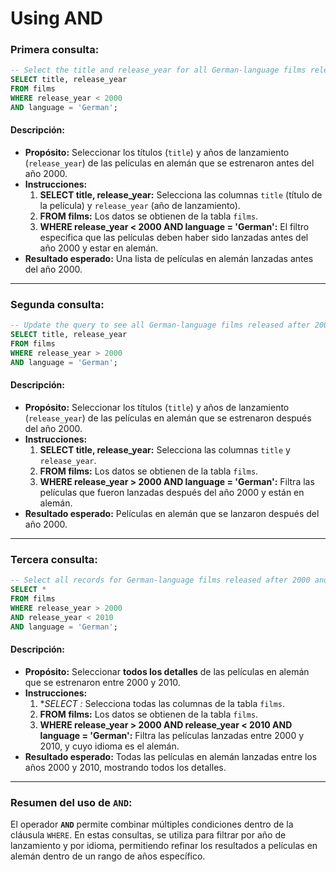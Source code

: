# Using AND

### **Primera consulta:**
```sql
-- Select the title and release_year for all German-language films released before 2000
SELECT title, release_year
FROM films
WHERE release_year < 2000
AND language = 'German';
```

#### Descripción:
- **Propósito:** Seleccionar los títulos (`title`) y años de lanzamiento (`release_year`) de las películas en alemán que se estrenaron antes del año 2000.
- **Instrucciones:**
   1. **SELECT title, release_year:** Selecciona las columnas `title` (título de la película) y `release_year` (año de lanzamiento).
   2. **FROM films:** Los datos se obtienen de la tabla `films`.
   3. **WHERE release_year < 2000 AND language = 'German':** El filtro especifica que las películas deben haber sido lanzadas antes del año 2000 y estar en alemán.
- **Resultado esperado:** Una lista de películas en alemán lanzadas antes del año 2000.

---

### **Segunda consulta:**
```sql
-- Update the query to see all German-language films released after 2000
SELECT title, release_year
FROM films
WHERE release_year > 2000
AND language = 'German';
```

#### Descripción:
- **Propósito:** Seleccionar los títulos (`title`) y años de lanzamiento (`release_year`) de las películas en alemán que se estrenaron después del año 2000.
- **Instrucciones:**
   1. **SELECT title, release_year:** Selecciona las columnas `title` y `release_year`.
   2. **FROM films:** Los datos se obtienen de la tabla `films`.
   3. **WHERE release_year > 2000 AND language = 'German':** Filtra las películas que fueron lanzadas después del año 2000 y están en alemán.
- **Resultado esperado:** Películas en alemán que se lanzaron después del año 2000.

---

### **Tercera consulta:**
```sql
-- Select all records for German-language films released after 2000 and before 2010
SELECT *
FROM films
WHERE release_year > 2000
AND release_year < 2010
AND language = 'German';
```

#### Descripción:
- **Propósito:** Seleccionar **todos los detalles** de las películas en alemán que se estrenaron entre 2000 y 2010.
- **Instrucciones:**
   1. **SELECT *:** Selecciona todas las columnas de la tabla `films`.
   2. **FROM films:** Los datos se obtienen de la tabla `films`.
   3. **WHERE release_year > 2000 AND release_year < 2010 AND language = 'German':** Filtra las películas lanzadas entre 2000 y 2010, y cuyo idioma es el alemán.
- **Resultado esperado:** Todas las películas en alemán lanzadas entre los años 2000 y 2010, mostrando todos los detalles.

---

### **Resumen del uso de `AND`:**
El operador **`AND`** permite combinar múltiples condiciones dentro de la cláusula `WHERE`. En estas consultas, se utiliza para filtrar por año de lanzamiento y por idioma, permitiendo refinar los resultados a películas en alemán dentro de un rango de años específico.